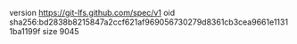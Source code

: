 version https://git-lfs.github.com/spec/v1
oid sha256:bd2838b8215847a2ccf621af969056730279d8361cb3cea9661e11311ba1199f
size 9045
